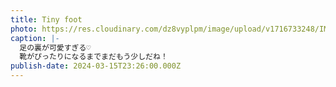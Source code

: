 ```yaml
---
title: Tiny foot
photo: https://res.cloudinary.com/dz8vyplpm/image/upload/v1716733248/IMG_9252_uulubv.jpg
caption: |-
  足の裏が可愛すぎる♡
  靴がぴったりになるまでまだもう少しだね！
publish-date: 2024-03-15T23:26:00.000Z
---
```


